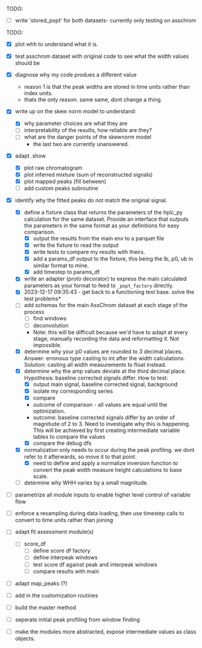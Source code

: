TODO:

- [ ] write 'stored_popt' for both datasets- currently only testing on asschrom

TODO:

- [x] plot whh to understand what it is.
- [x] test asschrom dataset with original code to see what the width values should be
- [x] diagnose why my code produes a different value
    - reason 1 is that the peak widths are stored in time units rather than index units.
    - thats the only reason. same same, dont change a thing.
- [x] write up on the skew norm model to understand:
    - [x] why parameter choices are what they are
    - [ ] interpretability of the results, how reliable are they?
    - [ ] what are the danger points of the skewnorm model
        - the last two are currently unanswered.
- [x] adapt .show
    - [x] plot raw chromatogram
    - [x] plot inferred mixture (sum of reconstructed signals)
    - [x] plot mapped peaks (fill between)
    - [ ] add custom peaks subroutine
- [x] identify why the fitted peaks do not match the original signal.
    - [x] define a fixture class that returns the parameters of the hplc_py calculation for the same dataset. Provide an interface that outputs the parameters in the same format as your definitions for easy comparison.
        - [x] output the results from the main env to a parquet file
        - [x] write the fixture to read the output
        - [x] write tests to compare my results with theirs.
        - [x] add a params_df output to the fixture, this being the lb, p0, ub in similar format to mine.
        - [x] add timestep to params_df
    - [x] write an adapter (proto decorator) to express the main calculated parameters as your format to feed to `_popt_factory` directly.
    - [x] 2023-12-17 09:35:43 - get back to a functioning test base. solve the test problems* 
    - [ ] add schemas for the main AssChrom dataset at each stage of the process
        - [ ] find windows
        - [ ] deconvolution
        - Note: this will be difficult because we'd have to adapt at every stage, manually recording the data and reformatting it. Not impossible.
    - [x] determine why your p0 values are rounded to 3 decimal places. Answer: erronous type casting to int after the width calculations. Solution: casting all width measurements to float instead.
    - [x] determine why the amp values deviate at the third decimal place. Hypothesis: baseline corrected signals differ. How to test:
        - [x] output main signal, baseline corrected signal, background
        - [x] isolate my corresponding series
        - [x] compare
        - outcome of comparison - all values are equal until the optimization.
        - outcome: baseline corrected signals differ by an order of magnitude of 2 to 3. Need to investigate why this is happening. This will be achieved by first creating intermediate variable tables to compare the values
        - [x] compare the debug dfs
    - [x] normalization only needs to occur during the peak profiling. we dont refer to it afterwards, so move it to that point.
        - [x] need to define and apply a normalize inversion function to convert the peak width measure height calculations to base scale.
    - [ ] determine why WHH varies by a small magnitude.
- [ ] parametrize all module inputs to enable higher level control of variable flow
- [ ] enforce a resampling during data loading, then use timestep calls to convert to time units rather than joining
    
            
- [ ] adapt fit assessment module(s)
    - [ ] score_df
      - [ ] define score df factory
      - [ ] define interpeak windows
      - [ ] test score df against peak and interpeak windows
      - [ ] compare results with main

- [ ] adapt map_peaks (?)
- [ ] add in the customization routines
- [ ] build the master method
- [ ] seperate initial peak profiling from window finding 
- [ ] make the modules more abstracted, expose intermediate values as class objects.

